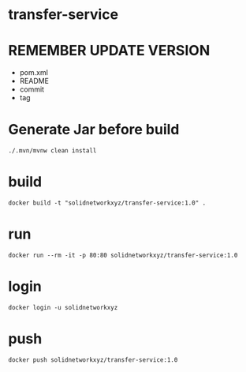 # transfer-service

# REMEMBER UPDATE VERSION
- pom.xml
- README
- commit
- tag


# Generate Jar before build
````
./.mvn/mvnw clean install
````

# build
````
docker build -t "solidnetworkxyz/transfer-service:1.0" .
````

# run
````
docker run --rm -it -p 80:80 solidnetworkxyz/transfer-service:1.0
````
# login
````
docker login -u solidnetworkxyz
````

# push
````
docker push solidnetworkxyz/transfer-service:1.0
````

